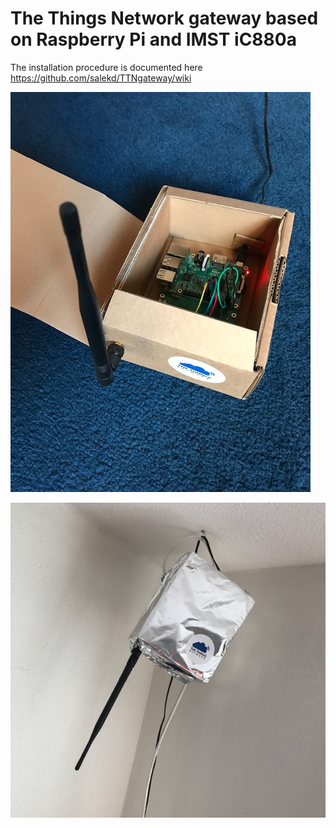 # The Things Network gateway based on Raspberry Pi and IMST iC880a

The installation procedure is documented here https://github.com/salekd/TTNgateway/wiki

![](https://github.com/salekd/TTNgateway/blob/master/gateway.JPG)

![](https://github.com/salekd/TTNgateway/blob/master/gateway2.JPG)
